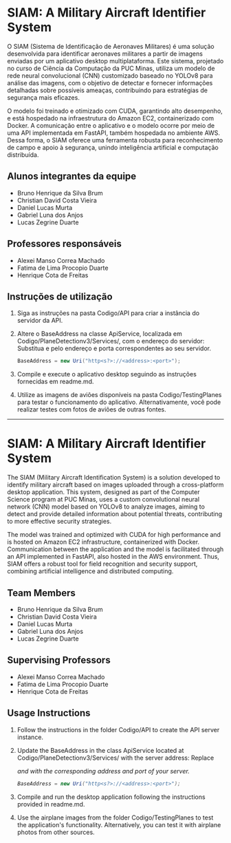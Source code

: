 # SIAM: A Military Aircraft Identifier System

O SIAM (Sistema de Identificação de Aeronaves Militares) é uma solução desenvolvida para identificar aeronaves militares a partir de imagens enviadas por um aplicativo desktop multiplataforma. Este sistema, projetado no curso de Ciência da Computação da PUC Minas, utiliza um modelo de rede neural convolucional (CNN) customizado baseado no YOLOv8 para análise das imagens, com o objetivo de detectar e fornecer informações detalhadas sobre possíveis ameaças, contribuindo para estratégias de segurança mais eficazes.

O modelo foi treinado e otimizado com CUDA, garantindo alto desempenho, e está hospedado na infraestrutura do Amazon EC2, containerizado com Docker. A comunicação entre o aplicativo e o modelo ocorre por meio de uma API implementada em FastAPI, também hospedada no ambiente AWS. Dessa forma, o SIAM oferece uma ferramenta robusta para reconhecimento de campo e apoio à segurança, unindo inteligência artificial e computação distribuída.

## Alunos integrantes da equipe

* Bruno Henrique da Silva Brum
* Christian David Costa Vieira
* Daniel Lucas Murta
* Gabriel Luna dos Anjos
* Lucas Zegrine Duarte

## Professores responsáveis

* Alexei Manso Correa Machado 
* Fatima de Lima Procopio Duarte
* Henrique Cota de Freitas 

## Instruções de utilização

1. Siga as instruções na pasta Codigo/API para criar a instância do servidor da API.
   
2. Altere o BaseAddress na classe ApiService, localizada em Codigo/PlaneDetectionv3/Services/, com o endereço do servidor:
   Substitua <endereco> e <porta> pelo endereço e porta correspondentes ao seu servidor.
   ```csharp
   BaseAddress = new Uri("http<s?>://<address>:<port>");
   ```
      
3. Compile e execute o aplicativo desktop seguindo as instruções fornecidas em readme.md.
   
4. Utilize as imagens de aviões disponíveis na pasta Codigo/TestingPlanes para testar o funcionamento do aplicativo.
   Alternativamente, você pode realizar testes com fotos de aviões de outras fontes.

---

# SIAM: A Military Aircraft Identifier System

The SIAM (Military Aircraft Identification System) is a solution developed to identify military aircraft based on images uploaded through a cross-platform desktop application. This system, designed as part of the Computer Science program at PUC Minas, uses a custom convolutional neural network (CNN) model based on YOLOv8 to analyze images, aiming to detect and provide detailed information about potential threats, contributing to more effective security strategies.

The model was trained and optimized with CUDA for high performance and is hosted on Amazon EC2 infrastructure, containerized with Docker. Communication between the application and the model is facilitated through an API implemented in FastAPI, also hosted in the AWS environment. Thus, SIAM offers a robust tool for field recognition and security support, combining artificial intelligence and distributed computing.

## Team Members

* Bruno Henrique da Silva Brum
* Christian David Costa Vieira
* Daniel Lucas Murta
* Gabriel Luna dos Anjos
* Lucas Zegrine Duarte

## Supervising Professors

* Alexei Manso Correa Machado 
* Fatima de Lima Procopio Duarte
* Henrique Cota de Freitas 

## Usage Instructions

1. Follow the instructions in the folder Codigo/API to create the API server instance.
   
2. Update the BaseAddress in the class ApiService located at Codigo/PlaneDetectionv3/Services/ with the server address:
   Replace <address> and <port> with the corresponding address and port of your server.
   ```csharp
   BaseAddress = new Uri("http<s?>://<address>:<port>");
   ```
  
3. Compile and run the desktop application following the instructions provided in readme.md.
   
5. Use the airplane images from the folder Codigo/TestingPlanes to test the application's functionality.
  Alternatively, you can test it with airplane photos from other sources.
